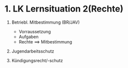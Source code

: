 # 1. LK Lernsituation 2(Rechte)

1. Betriebl. Mitbestimmung (BR/JAV)
   - Vorraussetzung
   - Aufgaben
   - Rechte ==> Mitbestimmung
   
2. Jugendarbeitsschutz
3. K&uuml;ndigungsrecht/-schutz